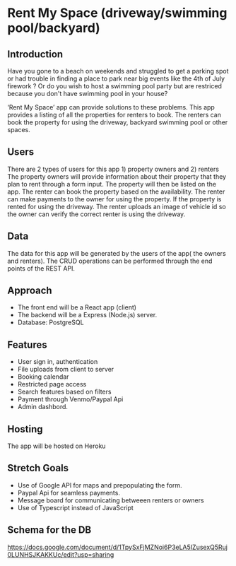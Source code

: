 # Rent My Space (driveway/swimming pool/backyard)

## Introduction
Have you gone to a beach on weekends and struggled to get a parking spot or 
had trouble in finding a place to park near big events like the 4th of July firework ? 
Or do you wish to host a swimming pool party but are restriced because you 
don't have swimming pool in your house? 

‘Rent My Space’ app can provide solutions to these problems. This app provides a 
listing of all the properties for renters to book. The renters can book the 
property for using the driveway, backyard swimming pool or other spaces.

## Users 
There are 2 types of users for this app 1) property owners and 2) renters
The property owners will provide information about their property that they 
plan to rent through a form input. The property will then be listed on the app. 
The renter can book the property based on the availability. The renter can  make 
payments to the owner for using the property. If the property is rented for using 
the driveway. The renter uploads an image of vehicle id so the owner can verify the correct renter is using the driveway.

## Data
The data for this app will be generated by the users of the app( the owners and
renters). The CRUD operations can be performed through the end points of the REST API. 


## Approach
* The front end will be a React app (client)
* The backend will be a Express (Node.js) server.
* Database: PostgreSQL

## Features
* User sign in, authentication
* File uploads from client to server
* Booking calendar
* Restricted page access
* Search features based on filters
* Payment through Venmo/Paypal Api
* Admin dashbord.

## Hosting
The app will be hosted on Heroku

## Stretch Goals
* Use of Google API for maps and prepopulating the form.
* Paypal Api for seamless payments.
* Message board for communicating betweeen renters or owners
* Use of Typescript instead of JavaScript

## Schema for the DB
https://docs.google.com/document/d/1TpySxFjMZNoi6P3eLA5IZusexQ5Ruj0LUNHSJKAKKUc/edit?usp=sharing
